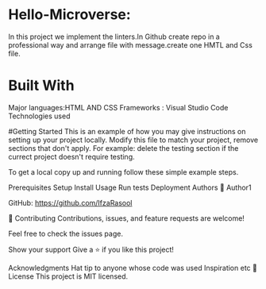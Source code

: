 # Hello-Microverse:
In this project we implement the linters.In Github create repo in a professional way and arrange file with message.create one HMTL and Css file. 
# Built With
Major languages:HTML AND CSS
Frameworks : Visual Studio Code 
Technologies used

#Getting Started
This is an example of how you may give instructions on setting up your project locally. Modify this file to match your project, remove sections that don't apply. For example: delete the testing section if the currect project doesn't require testing.

To get a local copy up and running follow these simple example steps.

Prerequisites
Setup
Install
Usage
Run tests
Deployment
Authors
👤 Author1

GitHub: https://github.com/IfzaRasool

🤝 Contributing
Contributions, issues, and feature requests are welcome!

Feel free to check the issues page.

Show your support
Give a ⭐️ if you like this project!

Acknowledgments
Hat tip to anyone whose code was used
Inspiration
etc
📝 License
This project is MIT licensed.
